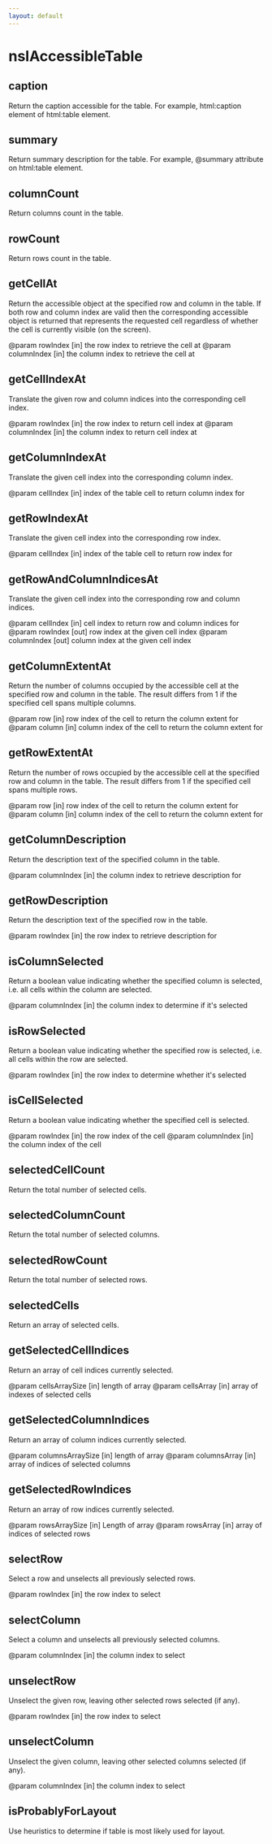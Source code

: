 ```yaml
---
layout: default
---
```


# nsIAccessibleTable #

## caption ##

Return the caption accessible for the table. For example, html:caption
element of html:table element.


## summary ##

Return summary description for the table. For example, @summary attribute
on html:table element.


## columnCount ##

Return columns count in the table.


## rowCount ##

Return rows count in the table.


## getCellAt ##

Return the accessible object at the specified row and column in the table.
If both row and column index are valid then the corresponding accessible
object is returned that represents the requested cell regardless of whether
the cell is currently visible (on the screen).

@param  rowIndex     [in] the row index to retrieve the cell at
@param  columnIndex  [in] the column index to retrieve the cell at


## getCellIndexAt ##

Translate the given row and column indices into the corresponding cell
index.

@param  rowIndex    [in] the row index to return cell index at
@param  columnIndex [in] the column index to return cell index at


## getColumnIndexAt ##

Translate the given cell index into the corresponding column index.

@param  cellIndex  [in] index of the table cell to return column index for


## getRowIndexAt ##

Translate the given cell index into the corresponding row index.

@param cellIndex  [in] index of the table cell to return row index for


## getRowAndColumnIndicesAt ##

Translate the given cell index into the corresponding row and column
indices.

@param cellIndex    [in] cell index to return row and column indices for
@param rowIndex     [out] row index at the given cell index
@param columnIndex  [out] column index at the given cell index


## getColumnExtentAt ##

Return the number of columns occupied by the accessible cell at
the specified row and column in the table. The result differs from 1 if
the specified cell spans multiple columns.

@param  row     [in] row index of the cell to return the column extent for
@param  column  [in] column index of the cell to return the column extent
                 for


## getRowExtentAt ##

Return the number of rows occupied by the accessible cell at the specified
row and column in the table. The result differs from 1 if the specified
cell spans multiple rows.

@param  row     [in] row index of the cell to return the column extent for
@param  column  [in] column index of the cell to return the column extent
                 for


## getColumnDescription ##

Return the description text of the specified column in the table.

@param  columnIndex  [in] the column index to retrieve description for


## getRowDescription ##

Return the description text of the specified row in the table.

@param  rowIndex  [in] the row index to retrieve description for


## isColumnSelected ##

Return a boolean value indicating whether the specified column is
selected, i.e. all cells within the column are selected.

@param  columnIndex  [in] the column index to determine if it's selected


## isRowSelected ##

Return a boolean value indicating whether the specified row is selected,
i.e. all cells within the row are selected.

@param  rowIndex  [in] the row index to determine whether it's selected


## isCellSelected ##

Return a boolean value indicating whether the specified cell is selected.

@param  rowIndex     [in] the row index of the cell
@param  columnIndex  [in] the column index of the cell


## selectedCellCount ##

Return the total number of selected cells.


## selectedColumnCount ##

Return the total number of selected columns.


## selectedRowCount ##

Return the total number of selected rows.


## selectedCells ##

Return an array of selected cells.


## getSelectedCellIndices ##

Return an array of cell indices currently selected.

@param  cellsArraySize  [in] length of array
@param  cellsArray      [in] array of indexes of selected cells


## getSelectedColumnIndices ##

Return an array of column indices currently selected.

@param  columnsArraySize  [in] length of array
@param  columnsArray      [in] array of indices of selected columns


## getSelectedRowIndices ##

Return an array of row indices currently selected.

@param  rowsArraySize  [in] Length of array
@param  rowsArray      [in] array of indices of selected rows


## selectRow ##

Select a row and unselects all previously selected rows.

@param  rowIndex  [in] the row index to select


## selectColumn ##

Select a column and unselects all previously selected columns.

@param  columnIndex  [in] the column index to select


## unselectRow ##

Unselect the given row, leaving other selected rows selected (if any).

@param  rowIndex  [in] the row index to select


## unselectColumn ##

Unselect the given column, leaving other selected columns selected (if any).

@param  columnIndex  [in] the column index to select


## isProbablyForLayout ##

Use heuristics to determine if table is most likely used for layout.

